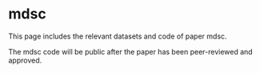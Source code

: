 # mdsc
This page includes the relevant datasets and code of paper mdsc.

The mdsc code will be public after the paper has been peer-reviewed and approved.
